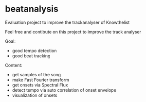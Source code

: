 beatanalysis
============

Evaluation project to improve the trackanalyser of Knowthelist

Feel free and contibute on this project to improve the track analyser

Goal:
- good tempo detection
- good beat tracking 

Content:
- get samples of the song
- make Fast Fourier transform
- get onsets via Spectral Flux
- detect tempo via auto correlation of onset envelope
- visualization of onsets
